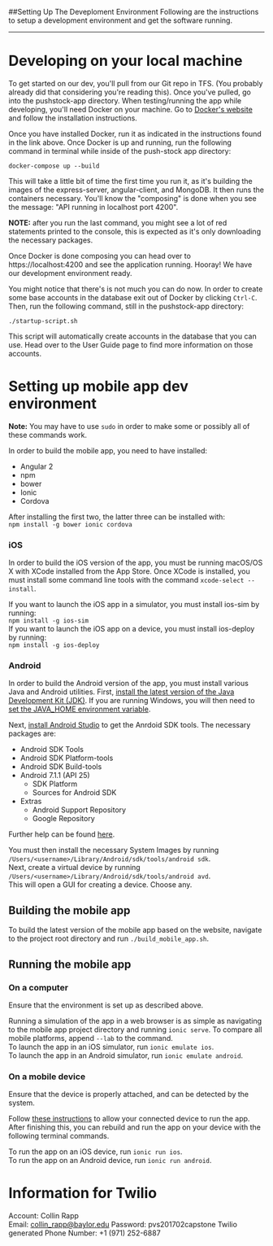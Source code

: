 ##Setting Up The Deveploment Environment
Following are the instructions to setup a development environment and get the software running.

---

# Developing on your local machine

To get started on our dev, you'll pull from our Git repo in TFS. (You probably already did that considering you're reading this). Once you've pulled, go into the pushstock-app directory. When testing/running the app while developing, you'll need Docker on your machine. Go to [Docker's website](https://docs.docker.com/engine/installation/) and follow the installation instructions.

Once you have installed Docker, run it as indicated in the instructions found in the link above. Once Docker is up and running, run the following command in terminal while inside of the push-stock app directory:

    docker-compose up --build

This will take a little bit of time the first time you run it, as it's building the images of the express-server, angular-client, and MongoDB. It then runs the containers necessary. You'll know the "composing" is done when you see the message: "API running in localhost port 4200".

**NOTE:** after you run the last command, you might see a lot of red statements printed to the console, this is expected as it's only downloading the necessary packages.

Once Docker is done composing you can head over to https://localhost:4200 and see the application running. Hooray! We have our development environment ready.

You might notice that there's is not much you can do now. In order to create some base accounts in the database exit out of Docker by clicking `Ctrl-C`. Then, run the following command, still in the pushstock-app directory:

    ./startup-script.sh

This script will automatically create accounts in the database that you can use. Head over to the User Guide page to find more information on those accounts.

# Setting up mobile app dev environment

**Note:** You may have to use `sudo` in order to make some or possibly all of these commands work.

In order to build the mobile app, you need to have installed:

* Angular 2
* npm
* bower
* Ionic
* Cordova

After installing the first two, the latter three can be installed with:  
`npm install -g bower ionic cordova`

### iOS

In order to build the iOS version of the app, you must be running macOS/OS X with XCode installed from the App Store. Once XCode is installed, you must install some command line tools with the command `xcode-select --install`.

If you want to launch the iOS app in a simulator, you must install ios-sim by running:  
`npm install -g ios-sim`  
If you want to launch the iOS app on a device, you must install ios-deploy by running:  
`npm install -g ios-deploy`

### Android

In order to build the Android version of the app, you must install various Java and Android utilities. First, [install the latest version of the Java Development Kit (JDK)](http://www.oracle.com/technetwork/java/javase/downloads/index.html). If you are running Windows, you will then need to [set the JAVA_HOME environment variable](https://cordova.apache.org/docs/en/latest/guide/platforms/android/#setting-environment-variables).

Next, [install Android Studio](https://developer.android.com/studio/install.html?pkg=tools) to get the Anrdoid SDK tools. The necessary packages are:

* Android SDK Tools
* Android SDK Platform-tools
* Android SDK Build-tools
* Android 7.1.1 (API 25)
    * SDK Platform
    * Sources for Android SDK
* Extras
    * Android Support Repository
    * Google Repository

Further help can be found [here](https://developer.android.com/studio/intro/update.html).

You must then install the necessary System Images by running   
`/Users/<username>/Library/Android/sdk/tools/android sdk`.  
Next, create a virtual device by running   
`/Users/<username>/Library/Android/sdk/tools/android avd`.  
This will open a GUI for creating a device. Choose any.

## Building the mobile app

To build the latest version of the mobile app based on the website, navigate to the project root directory and run `./build_mobile_app.sh`.

## Running the mobile app
### On a computer

Ensure that the environment is set up as described above.

Running a simulation of the app in a web browser is as simple as navigating to the mobile app project directory and running `ionic serve`. To compare all mobile platforms, append `--lab` to the command.  
To launch the app in an iOS simulator, run `ionic emulate ios`.  
To launch the app in an Android simulator, run `ionic emulate android`.

### On a mobile device

Ensure that the device is properly attached, and can be detected by the system.  

Follow [these instructions](https://ionicframework.com/docs/intro/deploying/) to allow your connected device to run the app. After finishing this, you can rebuild and run the app on your device with the following terminal commands.

To run the app on an iOS device, run `ionic run ios`.  
To run the app on an Android device, run `ionic run android`.

# Information for Twilio

Account: Collin Rapp  
Email: collin_rapp@baylor.edu
Password: pvs201702capstone
Twilio generated Phone Number: +1 (971) 252-6887
